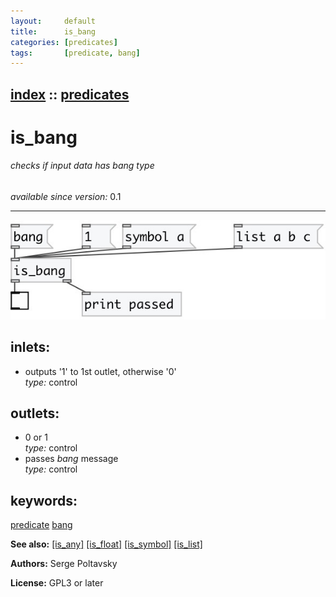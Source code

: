 ```yaml
---
layout:     default
title:      is_bang
categories: [predicates]
tags:       [predicate, bang]
---
```

[index](index.html) :: [predicates](category_predicates.html)
---

# is_bang

###### checks if input data has *bang* type

*available since version:* 0.1

---




[![example](../examples/img/is_bang.jpg)](../examples/pd/is_bang.pd)









## inlets:

* outputs &#39;1&#39; to 1st outlet, otherwise &#39;0&#39;<br>
_type:_ control



## outlets:

* 0 or 1<br>
_type:_ control
* passes *bang* message<br>
_type:_ control



## keywords:

[predicate](keywords/predicate.html)
[bang](keywords/bang.html)



**See also:**
[\[is_any\]](is_any.html)
[\[is_float\]](is_float.html)
[\[is_symbol\]](is_symbol.html)
[\[is_list\]](is_list.html)




**Authors:** Serge Poltavsky




**License:** GPL3 or later





